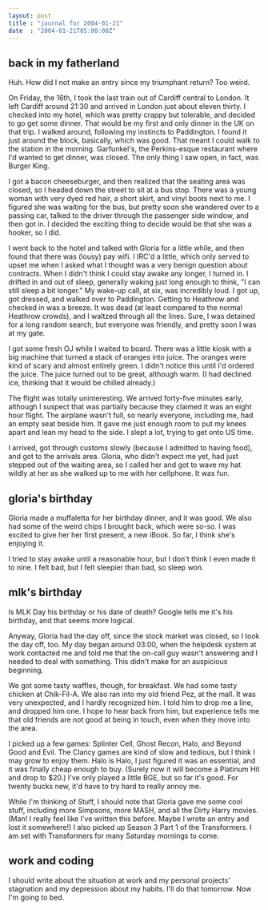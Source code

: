 ```yaml
---
layout: post
title : "journal for 2004-01-21"
date  : "2004-01-21T05:00:00Z"
---
```



## back in my fatherland

Huh.  How did I not make an entry since my triumphant return?  Too weird.

On Friday, the 16th, I took the last train out of Cardiff central to London. It left Cardiff around 21:30 and arrived in London just about eleven thirty.  I checked into my hotel, which was pretty crappy but tolerable, and decided to go get some dinner.  That would be my first and only dinner in the UK on that trip.  I walked around, following my instincts to Paddington.  I found it just around the block, basically, which was good.  That meant I could walk to the station in the morning.  Garfunkel's, the Perkins-esque restaurant where I'd wanted to get dinner, was closed.  The only thing I saw open, in fact, was Burger King.

I got a bacon cheeseburger, and then realized that the seating area was closed, so I headed down the street to sit at a bus stop.  There was a young woman with very dyed red hair, a short skirt, and vinyl boots next to me.  I figured she was waiting for the bus, but pretty soon she wandered over to a passing car, talked to the driver through the passenger side window, and then got in.  I decided the exciting thing to decide would be that she was a hooker, so I did.

I went back to the hotel and talked with Gloria for a little while, and then found that there was (lousy) pay wifi.  I IRC'd a little, which only served to upset me when I asked what I thought was a very benign question about contracts.  When I didn't think I could stay awake any longer, I turned in.  I drifted in and out of sleep, generally waking just long enough to think, "I can still sleep a bit longer."  My wake-up call, at six, was incredibly loud.  I got up, got dressed, and walked over to Paddington.  Getting to Heathrow and checked in was a breeze.  It was dead (at least compared to the normal Heathrow crowds), and I waltzed through all the lines.  Sure, I was detained for a long random search, but everyone was friendly, and pretty soon I was at my gate.

I got some fresh OJ while I waited to board.  There was a little kiosk with a big machine that turned a stack of oranges into juice.  The oranges were kind of scary and almost entirely green.  I didn't notice this until I'd ordered the juice.  The juice turned out to be great, although warm.  (I had declined ice, thinking that it would be chilled already.)

The flight was totally uninteresting.  We arrived forty-five minutes early, although I suspect that was partially because they claimed it was an eight hour flight.  The airplane wasn't full, so nearly everyone, including me, had an empty seat beside him.  It gave me just enough room to put my knees apart and lean my head to the side.  I slept a lot, trying to get onto US time.

I arrived, got through customs slowly (because I admitted to having food), and got to the arrivals area.  Gloria, who didn't expect me yet, had just stepped out of the waiting area, so I called her and got to wave my hat wildly at her as she walked up to me with her cellphone.  It was fun.

## gloria's birthday

Gloria made a muffaletta for her birthday dinner, and it was good.  We also had some of the weird chips I brought back, which were so-so.  I was excited to give her her first present, a new iBook.  So far, I think she's enjoying it.

I tried to stay awake until a reasonable hour, but I don't think I even made it to nine.  I felt bad, but I felt sleepier than bad, so sleep won.

## mlk's birthday

Is MLK Day his birthday or his date of death?  Google tells me it's his birthday, and that seems more logical.

Anyway, Gloria had the day off, since the stock market was closed, so I took the day off, too.  My day began around 03:00, when the helpdesk system at work contacted me and told me that the on-call guy wasn't answering and I needed to deal with something.  This didn't make for an auspicious beginning.

We got some tasty waffles, though, for breakfast.  We had some tasty chicken at Chik-Fil-A.  We also ran into my old friend Pez, at the mall.  It was very unexpected, and I hardly recognized him.  I told him to drop me a line, and dropped him one.  I hope to hear back from him, but experience tells me that old friends are not good at being in touch, even when they move into the area.

I picked up a few games: Splinter Cell, Ghost Recon, Halo, and Beyond Good and Evil.  The Clancy games are kind of slow and tedious, but I think I may grow to enjoy them.  Halo is Halo, I just figured it was an essential, and it was finally cheap enough to buy.  (Surely now it will become a Platinum Hit and drop to $20.)  I've only played a little BGE, but so far it's good.  For twenty bucks new, it'd have to try hard to really annoy me.

While I'm thinking of Stuff, I should note that Gloria gave me some cool stuff, including more Simpsons, more MASH, and all the Dirty Harry movies.  (Man!  I really feel like I've written this before.  Maybe I wrote an entry and lost it somewhere!)  I also picked up Season 3 Part 1 of the Transformers.  I am set with Transformers for many Saturday mornings to come.

## work and coding

I should write about the situation at work and my personal projects' stagnation and my depression about my habits.  I'll do that tomorrow.  Now I'm going to bed.

